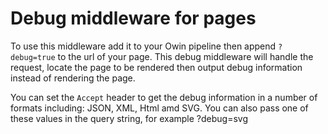 ﻿# Debug middleware for pages

To use this middleware add it to your Owin pipeline then append `?debug=true` to the url of your page.
This debug middleware will handle the request, locate the page to be rendered then output debug information instead of rendering the page.

You can set the `Accept` header to get the debug information in a number of formats including: JSON, XML, Html amd SVG. You can
also pass one of these values in the query string, for example ?debug=svg
